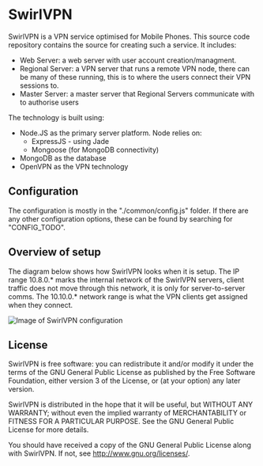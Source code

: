 # SwirlVPN

SwirlVPN is a VPN service optimised for Mobile Phones.  This source code
repository contains the source for creating such a service.  It includes:
 - Web Server: a web server with user account creation/managment.
 - Regional Server: a VPN server that runs a remote VPN node, there can be many
                    of these running, this is to where the users connect their
                    VPN sessions to.
 - Master Server: a master server that Regional Servers communicate with to
                  authorise users

The technology is built using:
 - Node.JS as the primary server platform.  Node relies on:
    - ExpressJS - using Jade
    - Mongoose (for MongoDB connectivity)
 - MongoDB as the database
 - OpenVPN as the VPN technology


## Configuration

The configuration is mostly in the "./common/config.js" folder.  If there
are any other configuration options, these can be found by searching for
"CONFIG_TODO".

## Overview of setup

The diagram below shows how SwirlVPN looks when it is setup.  The IP range
10.8.0.* marks the internal network of the SwirlVPN servers, client traffic
does not move through this network, it is only for server-to-server comms.
The 10.10.0.* network range is what the VPN clients get assigned when they
connect.


![Image of SwirlVPN configuration](https://raw.githubusercontent.com/psiphi75/SwirlVPN/master/doc/SwirlVPN.png)

## License
SwirlVPN is free software: you can redistribute it and/or modify
it under the terms of the GNU General Public License as published by
the Free Software Foundation, either version 3 of the License, or
(at your option) any later version.

SwirlVPN is distributed in the hope that it will be useful,
but WITHOUT ANY WARRANTY; without even the implied warranty of
MERCHANTABILITY or FITNESS FOR A PARTICULAR PURPOSE.  See the
GNU General Public License for more details.

You should have received a copy of the GNU General Public License
along with SwirlVPN.  If not, see <http://www.gnu.org/licenses/>.

